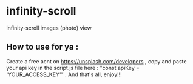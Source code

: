 # infinity-scroll
infinity-scroll images (photo) view

## How to use for ya : 
Create a free acnt on https://unsplash.com/developers , 
copy and paste your api key in the script.js file here : "const apiKey = 'YOUR_ACCESS_KEY'" .
And that's all, enjoy!!!
